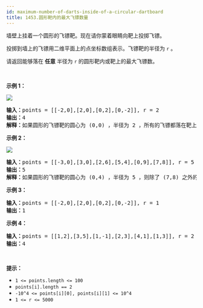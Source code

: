 ```yaml
---
id: maximum-number-of-darts-inside-of-a-circular-dartboard
title: 1453.圆形靶内的最大飞镖数量
---
```

墙壁上挂着一个圆形的飞镖靶。现在请你蒙着眼睛向靶上投掷飞镖。

投掷到墙上的飞镖用二维平面上的点坐标数组表示。飞镖靶的半径为 <code>r</code> 。

请返回能够落在 **任意** 半径为 <code>r</code> 的圆形靶内或靶上的最大飞镖数。

 

**示例 1：**

![](https://assets.leetcode-cn.com/aliyun-lc-upload/uploads/2020/05/16/sample_1_1806.png)


<pre><strong>输入：</strong>points = [[-2,0],[2,0],[0,2],[0,-2]], r = 2<br/><strong>输出：</strong>4<br/><strong>解释：</strong>如果圆形的飞镖靶的圆心为 (0,0) ，半径为 2 ，所有的飞镖都落在靶上，此时落在靶上的飞镖数最大，值为 4 。<br/></pre>

**示例 2：**

**![](https://assets.leetcode-cn.com/aliyun-lc-upload/uploads/2020/05/16/sample_2_1806.png)**


<pre><strong>输入：</strong>points = [[-3,0],[3,0],[2,6],[5,4],[0,9],[7,8]], r = 5<br/><strong>输出：</strong>5<br/><strong>解释：</strong>如果圆形的飞镖靶的圆心为 (0,4) ，半径为 5 ，则除了 (7,8) 之外的飞镖都落在靶上，此时落在靶上的飞镖数最大，值为 5 。</pre>

**示例 3：**


<pre><strong>输入：</strong>points = [[-2,0],[2,0],[0,2],[0,-2]], r = 1<br/><strong>输出：</strong>1<br/></pre>

**示例 4：**


<pre><strong>输入：</strong>points = [[1,2],[3,5],[1,-1],[2,3],[4,1],[1,3]], r = 2<br/><strong>输出：</strong>4<br/></pre>

 

**提示：**


- <code>1 &lt;= points.length &lt;= 100</code>
- <code>points[i].length == 2</code>
- <code>-10^4 &lt;= points[i][0], points[i][1] &lt;= 10^4</code>
- <code>1 &lt;= r &lt;= 5000</code>
